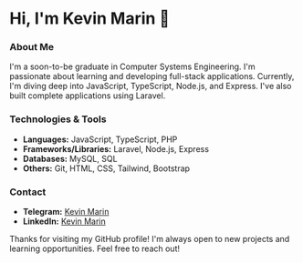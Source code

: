 # Hi, I'm Kevin Marin 👋

### About Me
I'm a soon-to-be graduate in Computer Systems Engineering. I'm passionate about learning and developing full-stack applications. Currently, I'm diving deep into JavaScript, TypeScript, Node.js, and Express. I've also built complete applications using Laravel.

### Technologies & Tools
- **Languages:** JavaScript, TypeScript, PHP
- **Frameworks/Libraries:** Laravel, Node.js, Express
- **Databases:** MySQL, SQL
- **Others:** Git, HTML, CSS, Tailwind, Bootstrap

### Contact
- **Telegram:** [Kevin Marin]()
- **LinkedIn:** [Kevin Marin]()

Thanks for visiting my GitHub profile! I'm always open to new projects and learning opportunities. Feel free to reach out!
